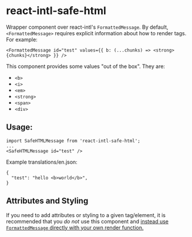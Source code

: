 # react-intl-safe-html

Wrapper component over react-intl's `FormattedMessage`. By default, `<FormattedMessage>` requires explicit information about how to render tags. For example:
```
<FormattedMessage id="test" values={{ b: (...chunks) => <strong>{chunks}</strong> }} />
```

This component provides some values "out of the box". They are:
- `<b>`
- `<i>`
- `<em>`
- `<strong>`
- `<span>`
- `<div>`


## Usage:

```
import SafeHTMLMessage from 'react-intl-safe-html';
...
<SafeHTMLMessage id="test" />
```

Example translations/en.json:

```
{
  "test": "hello <b>world</b>",
}
```

## Attributes and Styling

If you need to add attributes or styling to a given tag/element, it is recommended that you *do not* use this component and [instead use `FormattedMessage` directly with your own render function.](https://formatjs.io/docs/react-intl/components#rich-text-formatting)
